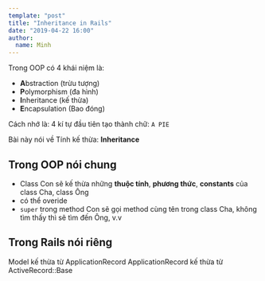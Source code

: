 ```yaml
---
template: "post"
title: "Inheritance in Rails"
date: "2019-04-22 16:00"
author:
  name: Minh
---
```


Trong OOP có 4 khái niệm là:
* **A**bstraction (trừu tượng)
* **P**olymorphism (đa hình)
* **I**nheritance (kế thừa)
* **E**ncapsulation (Bao đóng)

Cách nhớ là: 4 kí tự đầu tiên tạo thành chữ: `A PIE`

Bài này nói về Tính kế thừa: **Inheritance**

## Trong OOP nói chung

* Class Con sẽ kế thừa những **thuộc tính**, **phương thức**, **constants** của class Cha, class Ông
* có thể overide
* `super` trong method Con sẽ gọi method cùng tên trong class Cha, không tìm thấy thì sẽ tìm đến Ông, v.v

## Trong Rails nói riêng

Model kế thừa từ ApplicationRecord
ApplicationRecord kế thừa từ ActiveRecord::Base

